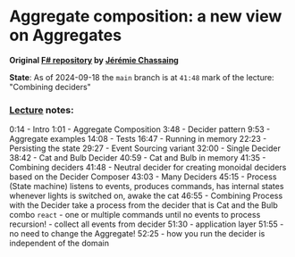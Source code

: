 # Aggregate composition: a new view on Aggregates

**Original [F# repository](https://github.com/thinkbeforecoding/dddeu-2023-deciders/) by [Jérémie Chassaing](https://github.com/thinkbeforecoding)**


**State**: As of 2024-09-18 the `main` branch is at `41:48` mark of the lecture: "Combining deciders"

### [Lecture](https://www.youtube.com/watch?v=72TOhMpEVlA) notes:
0:14 - Intro
1:01 - Aggregate Composition
3:48 - Decider pattern
9:53 - Aggregate examples
14:08 - Tests
16:47 - Running in memory
22:23 - Persisting the state
29:27 - Event Sourcing variant
32:00 - Single Decider
38:42 - Cat and Bulb Decider
40:59 - Cat and Bulb in memory
41:35 - Combining deciders
41:48 - Neutral decider for creating monoidal deciders based on the Decider Composer
43:03 - Many Deciders
45:15 - Process (State machine)
    listens to events, produces commands, has internal states
        whenever lights is switched on, awake the cat
46:55 - Combining Process with the Decider
    take a process from the decider that is Cat and the Bulb combo
        `react` - one or multiple commands
            until no events to process
                recursion! - collect all events from decider
51:30 - application layer
51:55 - no need to change the Aggregate!
52:25 - how you run the decider is independent of the domain
